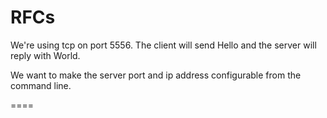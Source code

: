 RFCs
====
We're using tcp on port 5556. The client will send Hello and the server will reply with World.

We want to make the server port and ip address configurable from the command line.

====
